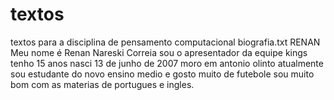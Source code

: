 # textos
textos para a disciplina de pensamento computacional 
biografia.txt
RENAN
 Meu nome é Renan Nareski Correia sou o apresentador da equipe kings tenho 15 anos nasci 13 de junho de 2007 moro em antonio olinto atualmente sou estudante do novo ensino medio e gosto muito de futebole sou muito bom com as materias de portugues e ingles.
